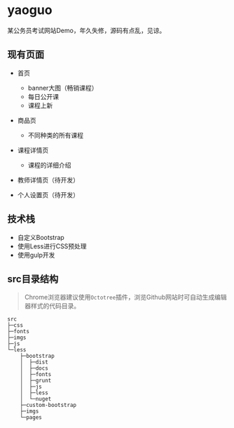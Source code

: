 # yaoguo

某公务员考试网站Demo，年久失修，源码有点乱，见谅。

## 现有页面

-   首页
    -   banner大图（畅销课程）
    -   每日公开课
    -   课程上新


-   商品页
    -   不同种类的所有课程


-   课程详情页
    -   课程的详细介绍

-   教师详情页（待开发）
-   个人设置页（待开发）

## 技术栈

-   自定义Bootstrap
-   使用Less进行CSS预处理
-   使用gulp开发

## src目录结构

> Chrome浏览器建议使用`Octotree`插件，浏览Github网站时可自动生成编辑器样式的代码目录。

```
src
├─css
├─fonts
├─imgs
├─js
└─less
    ├─bootstrap
    │  ├─dist
    │  ├─docs
    │  ├─fonts
    │  ├─grunt
    │  ├─js
    │  ├─less
    │  └─nuget
    ├─custom-bootstrap
    ├─imgs
    └─pages
```
